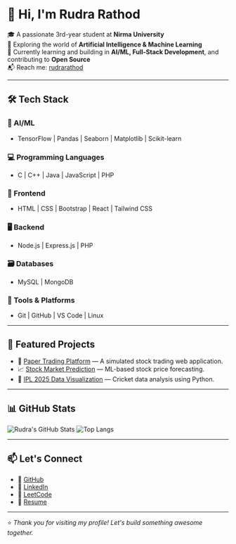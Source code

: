 # 👋 Hi, I'm Rudra Rathod

🎓 A passionate 3rd-year student at **Nirma University**  
🤖 Exploring the world of **Artificial Intelligence & Machine Learning**  
🌱 Currently learning and building in **AI/ML, Full-Stack Development**, and contributing to **Open Source**  
📬 Reach me: [rudrarathod](https://www.linkedin.com/in/rudra-rathod-a58746243/)

---

## 🛠️ Tech Stack

### 🧠 AI/ML
- TensorFlow | Pandas | Seaborn | Matplotlib | Scikit-learn

### 💻 Programming Languages
- C | C++ | Java | JavaScript | PHP

### 🎨 Frontend
- HTML | CSS | Bootstrap | React | Tailwind CSS

### 🖥️ Backend
- Node.js | Express.js | PHP

### 🗃️ Databases
- MySQL | MongoDB

### 🔧 Tools & Platforms
- Git | GitHub | VS Code | Linux

---

## 🚀 Featured Projects

- 🔁 [Paper Trading Platform](https://github.com/Rudrar77/paper-trading) — A simulated stock trading web application.
- 📈 [Stock Market Prediction](https://github.com/Rudrar77/stockmarketprediction) — ML-based stock price forecasting.
- 🏏 [IPL 2025 Data Visualization](https://github.com/Rudrar77/ipl2025datavisulization) — Cricket data analysis using Python.

---

## 📊 GitHub Stats

![Rudra's GitHub Stats](https://github-readme-stats.vercel.app/api?username=Rudrar77&show_icons=true&theme=radical&hide_rank=true)
![Top Langs](https://github-readme-stats.vercel.app/api/top-langs/?username=Rudrar77&layout=compact&theme=radical)

---

## 📫 Let's Connect

- 🔗 [GitHub](https://github.com/Rudrar77)
- 💼 [LinkedIn](https://www.linkedin.com/in/rudra-rathod-a58746243/)
- 🧠 [LeetCode](https://leetcode.com/u/rudrarathod/)
- 📄 [Resume](https://drive.google.com/file/d/1wfm6MzS0owwJPd0BsWeASJYvctzuyRky/view?usp=drive_link)

---

⭐ *Thank you for visiting my profile! Let's build something awesome together.*  
